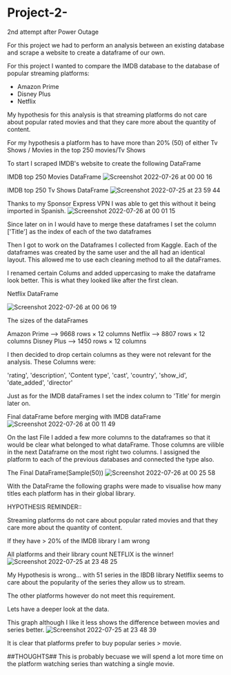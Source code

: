 # Project-2-

2nd attempt after Power Outage

For this project we had to perform an analysis between an existing database and scrape a website to create a dataframe of our own. 

For this project I wanted to compare the IMDB database to the database of popular streaming platforms:

- Amazon Prime
- Disney Plus 
- Netflix

My hypothesis for this analysis is that streaming platforms do not care about popular rated movies and that they care more about the quantity of content. 

For my hypothesis a platform has to have more than 20% (50) of either Tv Shows / Movies in the top 250 movies/Tv Shows


To start I scraped IMDB's website to create the following DataFrame 

IMDB top 250 Movies DataFrame
![Screenshot 2022-07-26 at 00 00 16](https://user-images.githubusercontent.com/104360125/180881129-8429d6b9-2d1f-4028-b419-4adf862c957c.png)


IMDB top 250 Tv Shows DataFrame
![Screenshot 2022-07-25 at 23 59 44](https://user-images.githubusercontent.com/104360125/180881071-fd7c924d-2c6b-45a8-a932-0c7642866e71.png)

Thanks to my Sponsor Express VPN I was able to get this without it being imported in Spanish. 
![Screenshot 2022-07-26 at 00 01 15](https://user-images.githubusercontent.com/104360125/180881226-f03d7953-7704-4d21-b67b-4d5e67e81709.png)

Since later on in I would have to merge these dataframes I set the column ['Title'] as the index of each of the two dataframes


Then I got to work on the Dataframes I collected from Kaggle. Each of the dataframes was created by the same user and the all had an identical layout. 
This allowed me to use each cleaning method to all the dataFrames. 

I renamed certain Colums and added uppercasing to make the dataframe look better. 
This is what they looked like after the first clean.

Netflix DataFrame

![Screenshot 2022-07-26 at 00 06 19](https://user-images.githubusercontent.com/104360125/180881844-65f1d751-7ed6-4446-95b5-c340cf7c6fc7.png)

The sizes of the dataFrames 

Amazon Prime -->  9668 rows × 12 columns
Netflix      -->  8807 rows × 12 columns
Disney Plus  -->  1450 rows × 12 columns

I then decided to drop certain columns as they were not relevant for the analysis. These Columns were:

'rating', 'description', 'Content type', 'cast', 'country', 'show_id', 'date_added', 'director'


Just as for the IMDB dataFrames I set the index column to 'Title' for mergin later on.

Final dataFrame before merging with IMDB dataFrame 
![Screenshot 2022-07-26 at 00 11 49](https://user-images.githubusercontent.com/104360125/180882685-9289e6ff-005c-49f6-9e2d-949c406e6d41.png)

On the last File I added a few more columns to the dataframes so that it would be clear what belonged to what dataFrame.
Those columns are vilible in the next Dataframe on the most right two columns. I assigned the platform to each of the previous databases and connected the type also. 

The Final DataFrame(Sample(50))
![Screenshot 2022-07-26 at 00 25 58](https://user-images.githubusercontent.com/104360125/180884201-35092d96-6335-48da-ba70-3730d0eff439.png)



With the DataFrame the following graphs were made to visualise how many titles each platform has in their global library. 

HYPOTHESIS REMINDER::

Streaming platforms do not care about popular rated movies and that they care more about the quantity of content. 

If they have > 20% of the IMDB library I am wrong



All platforms and their library count NETFLIX is the winner!
![Screenshot 2022-07-25 at 23 48 25](https://user-images.githubusercontent.com/104360125/180885102-9b46adbf-9691-4f41-83dc-d85340867271.png)

My Hypothesis is wrong... 
with 51 series in the IBDB library Netlflix seems to care about the popularity of the series they allow us to stream.

The other platforms however do not meet this requirement.

Lets have a deeper look at the data. 

This graph although I like it less shows the difference between movies and series better.
![Screenshot 2022-07-25 at 23 48 39](https://user-images.githubusercontent.com/104360125/180885780-83a47120-12aa-491f-af4b-9ebf7efebf48.png)

It is clear that platforms prefer to buy popular series > movie.

##THOUGHTS## This is probably becuase we will spend a lot more time on the platform watching series than watching a single movie. 










